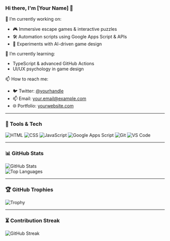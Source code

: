 ### Hi there, I'm [Your Name] 👋

🔭 I’m currently working on:  
- 🎮 Immersive escape games & interactive puzzles  
- 🛠️ Automation scripts using Google Apps Script & APIs  
- 🧠 Experiments with AI-driven game design

🌱 I’m currently learning:  
- TypeScript & advanced GitHub Actions  
- UI/UX psychology in game design

📫 How to reach me:  
- 🐦 Twitter: [@yourhandle](https://twitter.com/yourhandle)  
- 📫 Email: your.email@example.com  
- 🌐 Portfolio: [yourwebsite.com](https://yourwebsite.com)

---

### 🧰 Tools & Tech

![HTML](https://img.shields.io/badge/HTML5-E34F26?style=flat-square&logo=html5&logoColor=white)
![CSS](https://img.shields.io/badge/CSS3-1572B6?style=flat-square&logo=css3&logoColor=white)
![JavaScript](https://img.shields.io/badge/JavaScript-F7DF1E?style=flat-square&logo=javascript&logoColor=black)
![Google Apps Script](https://img.shields.io/badge/Google%20Apps%20Script-4285F4?style=flat-square&logo=google&logoColor=white)
![Git](https://img.shields.io/badge/Git-F05032?style=flat-square&logo=git&logoColor=white)
![VS Code](https://img.shields.io/badge/VS%20Code-007ACC?style=flat-square&logo=visual-studio-code&logoColor=white)

---

### 📊 GitHub Stats

![GitHub Stats](https://github-readme-stats.vercel.app/api?username=fletcherjmoore&show_icons=true&theme=radical)  
![Top Languages](https://github-readme-stats.vercel.app/api/top-langs/?username=fletcherjmoore&layout=compact&theme=radical)

---

### 🏆 GitHub Trophies

![Trophy](https://github-profile-trophy.vercel.app/?username=fletcherjmoore&theme=dracula&margin-w=15)

---

### ⏳ Contribution Streak

![GitHub Streak](https://github-readme-streak-stats.herokuapp.com?user=fletcherjmoore&theme=tokyonight)


